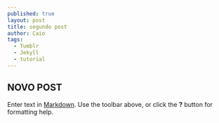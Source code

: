 ```yaml
---
published: true
layout: post
title: segundo post
author: Caio
tags: 
  - Tumblr
  - Jekyll
  - tutorial
---
```





## NOVO POST

Enter text in [Markdown](http://daringfireball.net/projects/markdown/). Use the toolbar above, or click the **?** button for formatting help.
